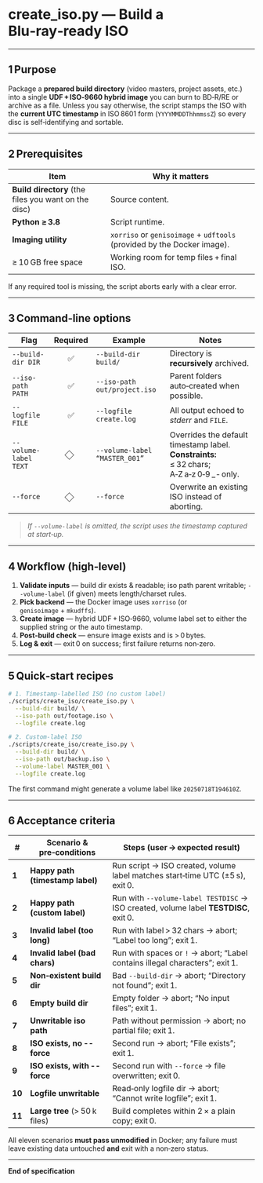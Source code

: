 # **create\_iso.py — Build a Blu‑ray‑ready ISO**

---

## 1 Purpose
Package a **prepared build directory** (video masters, project assets, etc.) into a single **UDF + ISO‑9660 hybrid image** you can burn to BD‑R/RE or archive as a file.
Unless you say otherwise, the script stamps the ISO with the **current UTC timestamp** in ISO 8601 form (`YYYYMMDDThhmmssZ`) so every disc is self‑identifying and sortable.

---

## 2 Prerequisites

| Item                                                 | Why it matters                                                                                                           |
| ---------------------------------------------------- | ------------------------------------------------------------------------------------------------------------------------ |
| **Build directory** (the files you want on the disc) | Source content.                                                                                                          |
| **Python ≥ 3.8**                                     | Script runtime.                                                                                                          |
| **Imaging utility**                                  | `xorriso` or `genisoimage` + `udftools` (provided by the Docker image). |
| ≥ 10 GB free space                                   | Working room for temp files + final ISO.                                                                                 |

If any required tool is missing, the script aborts early with a clear error.

---

## 3 Command‑line options

| Flag                  | Required | Example                       | Notes                                                                                      |
| --------------------- | :------: | ----------------------------- | ------------------------------------------------------------------------------------------ |
| `--build-dir DIR`     |     ✅    | `--build-dir build/`          | Directory is **recursively** archived.                                                     |
| `--iso-path PATH`     |     ✅    | `--iso-path out/project.iso`  | Parent folders auto‑created when possible.                                                 |
| `--logfile FILE`      |     ✅    | `--logfile create.log`        | All output echoed to *stderr* and `FILE`.                                                  |
| `--volume-label TEXT` |     ⃟    | `--volume-label “MASTER_001”` | Overrides the default timestamp label. **Constraints:** ≤ 32 chars; A‑Z a‑z 0‑9 \_ ‑ only. |
| `--force`             |     ⃟    | `--force`                     | Overwrite an existing ISO instead of aborting.                                             |

> *If `--volume-label` is omitted, the script uses the timestamp captured at start‑up.*

---

## 4 Workflow (high‑level)

1. **Validate inputs** — build dir exists & readable; iso path parent writable; `--volume-label` (if given) meets length/charset rules.
2. **Pick backend** — the Docker image uses `xorriso` (or `genisoimage` + `mkudffs`).
3. **Create image** — hybrid UDF + ISO‑9660, volume label set to either the supplied string or the auto timestamp.
4. **Post‑build check** — ensure image exists and is > 0 bytes.
5. **Log & exit** — exit 0 on success; first failure returns non‑zero.

---

## 5 Quick‑start recipes

```bash
# 1. Timestamp‑labelled ISO (no custom label)
./scripts/create_iso/create_iso.py \
  --build-dir build/ \
  --iso-path out/footage.iso \
  --logfile create.log

# 2. Custom‑label ISO
./scripts/create_iso/create_iso.py \
  --build-dir build/ \
  --iso-path out/backup.iso \
  --volume-label MASTER_001 \
  --logfile create.log
```

The first command might generate a volume label like `20250718T194610Z`.

---

## 6 Acceptance criteria

| #      | Scenario & pre‑conditions        | Steps (user → expected result)                                                            |
| ------ | -------------------------------- | ----------------------------------------------------------------------------------------- |
| **1**  | **Happy path (timestamp label)** | Run script → ISO created, volume label matches start‑time UTC (±5 s), exit 0.             |
| **2**  | **Happy path (custom label)**    | Run with `--volume-label TESTDISC` → ISO created, volume label **TESTDISC**, exit 0.      |
| **3**  | **Invalid label (too long)**     | Run with label > 32 chars → abort; “Label too long”; exit 1.                              |
| **4**  | **Invalid label (bad chars)**    | Run with spaces or `!` → abort; “Label contains illegal characters”; exit 1.              |
| **5**  | **Non‑existent build dir**       | Bad `--build-dir` → abort; “Directory not found”; exit 1.                                 |
| **6**  | **Empty build dir**              | Empty folder → abort; “No input files”; exit 1.                                           |
| **7**  | **Unwritable iso path**          | Path without permission → abort; no partial file; exit 1.                                 |
| **8**  | **ISO exists, no --force**       | Second run → abort; “File exists”; exit 1.                                                |
| **9**  | **ISO exists, with --force**     | Second run with `--force` → file overwritten; exit 0.                                     |
| **10** | **Logfile unwritable**           | Read‑only logfile dir → abort; “Cannot write logfile”; exit 1.                            |
| **11** | **Large tree** (> 50 k files)    | Build completes within 2 × a plain copy; exit 0.                                          |

All eleven scenarios **must pass unmodified** in Docker; any failure must leave existing data untouched **and** exit with a non‑zero status.

---

**End of specification**

